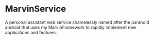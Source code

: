 # MarvinService
A personal assistant web service shamelessly named after the paranoid android that uses my MarvinFramework to rapidly implement new applications and features.
